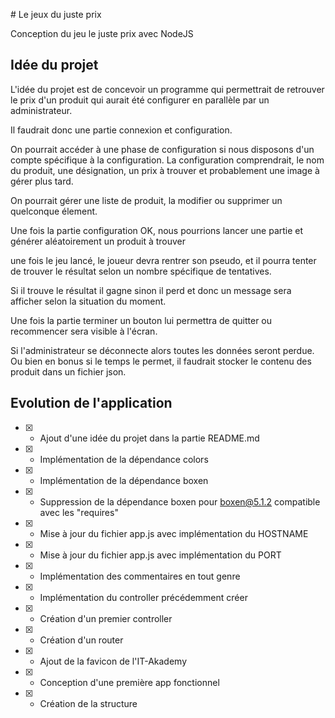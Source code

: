 # Le jeux du juste prix

Conception du jeu le juste prix avec NodeJS

## Idée du projet

L'idée du projet est de concevoir un programme qui permettrait de retrouver le prix d'un produit qui aurait été configurer en parallèle par un administrateur.

Il faudrait donc une partie connexion et configuration.

On pourrait accéder à une phase de configuration si nous disposons d'un compte spécifique à la configuration. La configuration comprendrait, le nom du produit, une désignation, un prix à trouver et probablement une image à gérer plus tard.

On pourrait gérer une liste de produit, la modifier ou supprimer un quelconque élement.

Une fois la partie configuration OK, nous pourrions lancer une partie et générer aléatoirement un produit à trouver

une fois le jeu lancé, le joueur devra rentrer son pseudo, et il pourra tenter de trouver le résultat selon un nombre spécifique de tentatives.

Si il trouve le résultat il gagne sinon il perd et donc un message sera afficher selon la situation du moment.

Une fois la partie terminer un bouton lui permettra de quitter ou recommencer sera visible à l'écran.

Si l'administrateur se déconnecte alors toutes les données seront perdue.
Ou bien en bonus si le temps le permet, il faudrait stocker le contenu des produit dans un fichier json.

## Evolution de l'application

- [x] - Ajout d'une idée du projet dans la partie README.md
- [x] - Implémentation de la dépendance colors
- [x] - Implémentation de la dépendance boxen
- [x] - Suppression de la dépendance boxen pour boxen@5.1.2 compatible avec les "requires"
- [x] - Mise à jour du fichier app.js avec implémentation du HOSTNAME
- [x] - Mise à jour du fichier app.js avec implémentation du PORT
- [x] - Implémentation des commentaires en tout genre
- [x] - Implémentation du controller précédemment créer
- [x] - Création d'un premier controller
- [x] - Création d'un router
- [x] - Ajout de la favicon de l'IT-Akademy
- [x] - Conception d'une première app fonctionnel
- [x] - Création de la structure
